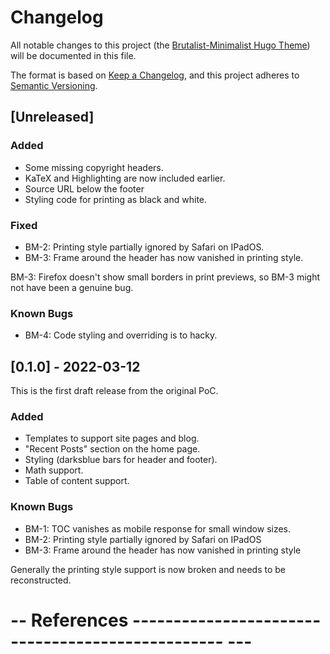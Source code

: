 # Changelog

All notable changes to this project (the [Brutalist-Minimalist Hugo
Theme][bm]) will be documented in this file.

The format is based on [Keep a Changelog][keepachangelog], and this
project adheres to [Semantic Versioning][semver].

## [Unreleased]

### Added

- Some missing copyright headers.
- KaTeX and Highlighting are now included earlier.
- Source URL below the footer
- Styling code for printing as black and white.

### Fixed

- BM-2: Printing style partially ignored by Safari on IPadOS.
- BM-3: Frame around the header has now vanished in printing style.

BM-3: Firefox doesn't show small borders in print previews, so BM-3 might
not have been a genuine bug.

### Known Bugs

- BM-4: Code styling and overriding is to hacky.

## [0.1.0] - 2022-03-12

This is the first draft release from the original PoC.

### Added

- Templates to support site pages and blog.
- "Recent Posts" section on the home page.
- Styling (darksblue bars for header and footer).
- Math support.
- Table of content support.

### Known Bugs

- BM-1: TOC vanishes as mobile response for small window sizes.
- BM-2: Printing style partially ignored by Safari on IPadOS
- BM-3: Frame around the header has now vanished in printing style

Generally the printing style support is now broken and needs to be
reconstructed.

# -- References ------------------------------------------------- ---

  [bm]:              https://brutalist-minimalist.glitzersachen.de
  [keepachangelog]:  https://keepachangelog.com/en/1.0.0/
  [semver]:          https://semver.org/spec/v2.0.0.html
  
<!-- ------------------------------------------------------------- -->
<!-- Local Variables: -->
<!-- fill-column: 75 -->
<!-- eval: (column-enforce-mode 1) -->
<!-- End: -->

